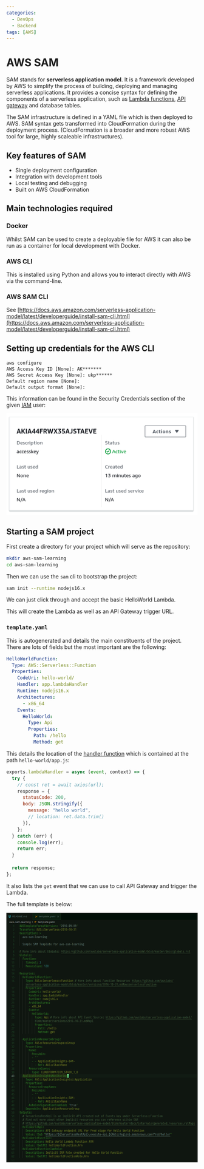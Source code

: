 ```yaml
---
categories:
  - DevOps
  - Backend
tags: [AWS]
---
```


# AWS SAM

SAM stands for **serverless application model**. It is a framework developed by AWS to simplify the process of building, deploying and managing serverless applications. It provides a concise syntax for defining the components of a serverless application, such as [Lambda functions](/DevOps/AWS/AWS_Lambda/Lambda_programming_model.md), [API gateway](/DevOps/AWS/AWS_API_Gateway.md) and database tables.

The SAM infrastructure is defined in a YAML file which is then deployed to AWS. SAM syntax gets transformed into CloudFormation during the deployment process. (CloudFormation is a broader and more robust AWS tool for large, highly scaleable infrastructures).

## Key features of SAM

- Single deployment configuration
- Integration with development tools
- Local testing and debugging
- Built on AWS CloudFormation

## Main technologies required

### Docker

Whilst SAM can be used to create a deployable file for AWS it can also be run as a container for local development with Docker.

### AWS CLI

This is installed using Python and allows you to interact directly with AWS via the command-line.

### AWS SAM CLI

See [https://docs.aws.amazon.com/serverless-application-model/latest/developerguide/install-sam-cli.html](https://docs.aws.amazon.com/serverless-application-model/latest/developerguide/install-sam-cli.html)

## Setting up credentials for the AWS CLI

```
aws configure
AWS Access Key ID [None]: AK*******
AWS Secret Access Key [None]: ukp******
Default region name [None]:
Default output format [None]:
```

This information can be found in the Security Credentials section of the given [IAM](/DevOps/AWS/AWS_User_management_and_roles.md#iam) user:

![](/_img/access-key-aws.png)

## Starting a SAM project

First create a directory for your project which will serve as the repository:

```sh
mkdir aws-sam-learning
cd aws-sam-learning
```

Then we can use the `sam` cli to bootstrap the project:

```sh
sam init --runtime nodejs16.x
```

We can just click through and accept the basic HelloWorld Lambda.

This will create the Lambda as well as an API Gateway trigger URL.

### `template.yaml`

This is autogenerated and details the main constituents of the project. There are lots of fields but the most important are the following:

```yaml
HelloWorldFunction:
  Type: AWS::Serverless::Function
  Properties:
    CodeUri: hello-world/
    Handler: app.lambdaHandler
    Runtime: nodejs16.x
    Architectures:
      - x86_64
    Events:
      HelloWorld:
        Type: Api
        Properties:
          Path: /hello
          Method: get
```

This details the location of the [handler function](/DevOps/AWS/AWS_Lambda/Lambda_handler_function.md) which is contained at the path `hello-world/app.js`:

```js
exports.lambdaHandler = async (event, context) => {
  try {
    // const ret = await axios(url);
    response = {
      statusCode: 200,
      body: JSON.stringify({
        message: "hello world",
        // location: ret.data.trim()
      }),
    };
  } catch (err) {
    console.log(err);
    return err;
  }

  return response;
};
```

It also lists the `get` event that we can use to call API Gateway and trigger the Lambda.

The full template is below:

![](/_img/sam-template-yaml.png)
